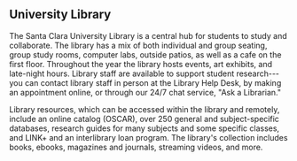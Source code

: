 **University Library**
----------------------

The Santa Clara University Library is a central hub for students to study and collaborate. The library has a mix of both individual and group seating, group study rooms, computer labs, outside patios, as well as a cafe on the first floor. Throughout the year the library hosts events, art exhibits, and late-night hours. Library staff are available to support student research---you can contact library staff in person at the Library Help Desk, by making an appointment online, or through our 24/7 chat service, "Ask a Librarian."

Library resources, which can be accessed within the library and remotely, include an online catalog (OSCAR), over 250 general and subject-specific databases, research guides for many subjects and some specific classes, and LINK+ and an interlibrary loan program. The library's collection includes books, ebooks, magazines and journals, streaming videos, and more.

